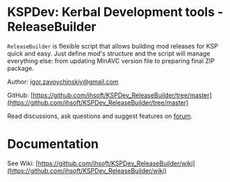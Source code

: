 # KSPDev: Kerbal Development tools - ReleaseBuilder

`ReleaseBuilder` is flexible script that allows building mod releases for KSP quick and easy.
Just define mod's structure and the script will manage everything else: from updating MinAVC
version file to preparing final ZIP package.

Author: igor.zavoychinskiy@gmail.com

GitHub: [https://github.com/ihsoft/KSPDev_ReleaseBuilder/tree/master](https://github.com/ihsoft/KSPDev_ReleaseBuilder/tree/master)

Read discussions, ask questions and suggest features on
[forum](http://forum.kerbalspaceprogram.com/index.php?/topic/150786-12-kspdev-logconsole-utils).

# Documentation

See Wiki: [https://github.com/ihsoft/KSPDev_ReleaseBuilder/wiki](https://github.com/ihsoft/KSPDev_ReleaseBuilder/wiki)
